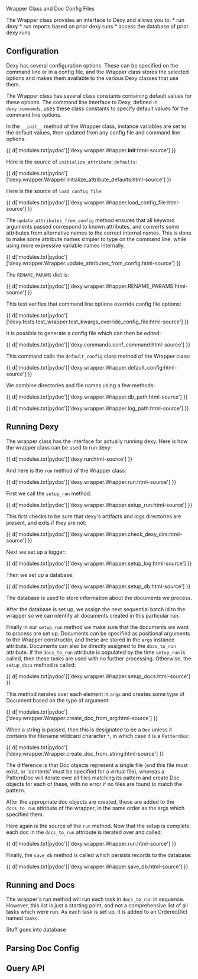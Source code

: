 Wrapper Class and Doc Config Files

The Wrapper class provides an interface to Dexy and allows you to:
    * run dexy
    * run reports based on prior dexy runs
    * access the database of prior dexy runs

## Configuration

Dexy has several configuration options. These can be specified on the command line or in a config file, and the Wrapper class stores the selected options and makes them available to the various Dexy classes that use them.

The Wrapper class has several class constants containing default values for these options. The command line interface to Dexy, defined in `dexy.commands`, uses these class constants to specify default values for the command line options.

In the `__init__` method of the Wrapper class, instance variables are set to the default values, then updated from any config file and command line options.

{{ d['modules.txt|pydoc']['dexy.wrapper.Wrapper.__init__:html-source'] }}

Here is the source of `initialize_attribute_defaults`:

{{ d['modules.txt|pydoc']['dexy.wrapper.Wrapper.initialize_attribute_defaults:html-source'] }}

Here is the source of `load_config_file`:

{{ d['modules.txt|pydoc']['dexy.wrapper.Wrapper.load_config_file:html-source'] }}

The `update_attributes_from_config` method ensures that all keyword arguments passed correspond to known attributes, and converts some attributes from alternative names to the correct internal names. This is done to make some attribute names simpler to type on the command line, while using more expressive variable names internally.

{{ d['modules.txt|pydoc']['dexy.wrapper.Wrapper.update_attributes_from_config:html-source'] }}

The `RENAME_PARAMS` dict is:

{{ d['modules.txt|pydoc']['dexy.wrapper.Wrapper.RENAME_PARAMS:html-source'] }}

This test verifies that command line options override config file options:

{{ d['modules.txt|pydoc']['dexy.tests.test_wrapper.test_kwargs_override_config_file:html-source'] }}

It is possible to generate a config file which can then be edited:

{{ d['modules.txt|pydoc']['dexy.commands.conf_command:html-source'] }}

This command calls the `default_config` class method of the Wrapper class:

{{ d['modules.txt|pydoc']['dexy.wrapper.Wrapper.default_config:html-source'] }}

We combine directories and file names using a few methods:

{{ d['modules.txt|pydoc']['dexy.wrapper.Wrapper.db_path:html-source'] }}

{{ d['modules.txt|pydoc']['dexy.wrapper.Wrapper.log_path:html-source'] }}

## Running Dexy

The wrapper class has the interface for actually running dexy. Here is how the wrapper class can be used to run dexy:

{{ d['modules.txt|pydoc']['dexy.run:html-source'] }}

 And here is the `run` method of the Wrapper class:

{{ d['modules.txt|pydoc']['dexy.wrapper.Wrapper.run:html-source'] }}

First we call the `setup_run` method:

{{ d['modules.txt|pydoc']['dexy.wrapper.Wrapper.setup_run:html-source'] }}

This first checks to be sure that dexy's artifacts and logs directories are present, and exits if they are not:

{{ d['modules.txt|pydoc']['dexy.wrapper.Wrapper.check_dexy_dirs:html-source'] }}

Next we set up a logger:

{{ d['modules.txt|pydoc']['dexy.wrapper.Wrapper.setup_log:html-source'] }}

Then we set up a database:

{{ d['modules.txt|pydoc']['dexy.wrapper.Wrapper.setup_db:html-source'] }}

The database is used to store information about the documents we process.

After the database is set up, we assign the next sequential batch id to the wrapper so we can identify all documents created in this particular run.

Finally in our `setup_run` method we make sure that the documents we want to process are set up. Documents can be specified as positional arguments to the Wrapper constructor, and these are stored in the `args` instance attribute. Documents can also be directly assigned to the `docs_to_run` attribute. If the `docs_to_run` attribute is populated by the time `setup_run` is called, then these tasks are used with no further processing. Otherwise, the `setup_docs` method is called:

{{ d['modules.txt|pydoc']['dexy.wrapper.Wrapper.setup_docs:html-source'] }}

This method iterates over each element in `args` and creates some type of Document based on the type of argument:

{{ d['modules.txt|pydoc']['dexy.wrapper.Wrapper.create_doc_from_arg:html-source'] }}

When a string is passed, then this is designated to be a `Doc` unless it contains the filename wildcard character `*`, in which case it is a `PatternDoc`:

{{ d['modules.txt|pydoc']['dexy.wrapper.Wrapper.create_doc_from_string:html-source'] }}

The difference is that Doc objects represent a single file (and this file must exist, or 'contents' must be specified for a virtual file), whereas a PatternDoc will iterate over all files matching its pattern and create Doc objects for each of these, with no error if no files are found to match the pattern.

After the appropriate doc objects are created, these are added to the `docs_to_run` attribute of the wrapper, in the same order as the args which specified them.

Here again is the source of the `run` method. Now that the setup is complete, each doc in the `docs_to_run` attribute is iterated over and called:

{{ d['modules.txt|pydoc']['dexy.wrapper.Wrapper.run:html-source'] }}

Finally, the `save_db` method is called which persists records to the database:

{{ d['modules.txt|pydoc']['dexy.wrapper.Wrapper.save_db:html-source'] }}

## Running and Docs

The wrapper's run method will run each task in `docs_to_run` in sequence. However, this list is just a starting point, and not a comprehensive list of all tasks which were run. As each task is set up, it is added to an OrderedDict named `tasks`.

Stuff goes into database

## Parsing Doc Config

## Query API
